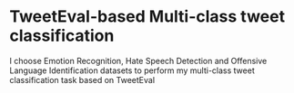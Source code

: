 # TweetEval-based Multi-class tweet classification

I choose Emotion Recognition, Hate Speech Detection and Offensive Language Identification datasets to perform my multi-class tweet classification task based on TweetEval

